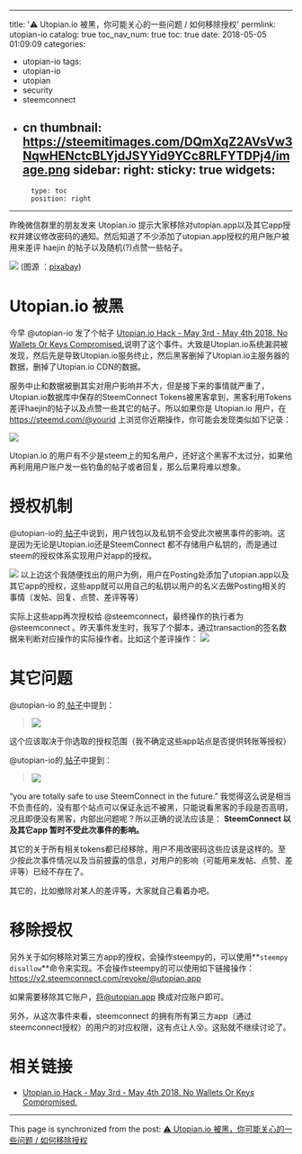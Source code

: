 
---
title: '⚠️ Utopian.io 被黑，你可能关心的一些问题 / 如何移除授权'
permlink: utopian-io
catalog: true
toc_nav_num: true
toc: true
date: 2018-05-05 01:09:09
categories:
- utopian-io
tags:
- utopian-io
- utopian
- security
- steemconnect
- cn
thumbnail: https://steemitimages.com/DQmXqZ2AVsVw3NqwHENctcBLYjdJSYYid9YCc8RLFYTDPj4/image.png
sidebar:
    right:
        sticky: true
widgets:
    -
        type: toc
        position: right
---


昨晚微信群里的朋友发来 Utopian.io 提示大家移除对utopian.app以及其它app授权并建议修改密码的通知。然后知道了不少添加了utopian.app授权的用户账户被用来差评 haejin 的帖子以及随机(?)点赞一些帖子。

![](https://steemitimages.com/DQmXqZ2AVsVw3NqwHENctcBLYjdJSYYid9YCc8RLFYTDPj4/image.png)
(图源 ：[pixabay](https://pixabay.com/))

# Utopian.io 被黑

今早 @utopian-io 发了个帖子 [Utopian.io Hack - May 3rd - May 4th 2018. No Wallets Or Keys Compromised.](https://steemit.com/utopian-io/@utopian-io/utopian-io-hack-may-3rd-may-4th-2018-no-wallets-or-keys-compromised)说明了这个事件。大致是Utopian.io系统漏洞被发现，然后先是导致Utopian.io服务终止，然后黑客删掉了Utopian.io主服务器的数据，删掉了Utopian.io CDN的数据。

服务中止和数据被删其实对用户影响并不大，但是接下来的事情就严重了，Utopian.io数据库中保存的SteemConnect Tokens被黑客拿到，黑客利用Tokens差评haejin的帖子以及点赞一些其它的帖子。所以如果你是 Utopian.io 用户，在 https://steemd.com/@yourid 上浏览你近期操作，你可能会发现类似如下记录：

![](https://steemitimages.com/DQmeG8mo7oHe93iVJFNPQT1BtaqV9GrLnaADjBcvdaXG9Cj/image.png)

Utopian.io 的用户有不少是steem上的知名用户，还好这个黑客不太过分，如果他再利用用户账户发一些钓鱼的帖子或者回复，那么后果将难以想象。

# 授权机制

@utopian-io的[ 帖子](https://steemit.com/utopian-io/@utopian-io/utopian-io-hack-may-3rd-may-4th-2018-no-wallets-or-keys-compromised)中说到，用户钱包以及私钥不会受此次被黑事件的影响。这是因为无论是Utopian.io还是SteemConnect 都不存储用户私钥的，而是通过steem的授权体系实现用户对app的授权。

![](https://steemitimages.com/DQmQ2KBfTZ9GvWYktLBRy4Es4BaocsmqyQc2YdF15zTTPw5/image.png)
以上边这个我随便找出的用户为例，用户在Posting处添加了utopian.app以及其它app的授权，这些app就可以用自己的私钥以用户的名义去做Posting相关的事情（发帖、回复、点赞、差评等等）

实际上这些app再次授权给 @steemconnect，最终操作的执行者为 @steemconnect 。昨天事件发生时，我写了个脚本，通过transaction的签名数据来判断对应操作的实际操作者。比如这个差评操作：
![](https://steemitimages.com/DQmPrmzq9S4wmyNgq15pWccLJ34fGmrSmHnM1pcWwN1aYYC/image.png)

# 其它问题

@utopian-io 的[ 帖子](https://steemit.com/utopian-io/@utopian-io/utopian-io-hack-may-3rd-may-4th-2018-no-wallets-or-keys-compromised)中提到：
> ![](https://steemitimages.com/DQmcn2DjmBWxVFvuZeCaNsJ9bqskkP2b9knJWXpADiYEmpk/image.png)

这个应该取决于你选取的授权范围（我不确定这些app站点是否提供转账等授权）

@utopian-io的[ 帖子](https://steemit.com/utopian-io/@utopian-io/utopian-io-hack-may-3rd-may-4th-2018-no-wallets-or-keys-compromised)中提到：
>![](https://steemitimages.com/DQmYdpnLS4H8cb8UCK4DavFdiNVEpyfH6zjdphmDRHTumXs/image.png)

“you are totally safe to use SteemConnect in the future.” 我觉得这么说是相当不负责任的，没有那个站点可以保证永远不被黑，只能说看黑客的手段是否高明，况且即便没有黑客，内部出问题呢？所以正确的说法应该是： **SteemConnect 以及其它app 暂时不受此次事件的影响。**

其它的关于所有相关tokens都已经移除，用户不用改密码这些应该是这样的。至少按此次事件情况以及当前披露的信息，对用户的影响（可能用来发帖、点赞、差评等）已经不存在了。

其它的，比如撤除对某人的差评等，大家就自己看着办吧。

# 移除授权

另外关于如何移除对第三方app的授权，会操作steempy的，可以使用**`steempy disallow`**命令来实现。不会操作steempy的可以使用如下链接操作：
https://v2.steemconnect.com/revoke/@utopian.app

如果需要移除其它账户，将@utopian.app 换成对应账户即可。

另外，从这次事件来看，steemconnect 的拥有所有第三方app（通过steemconnect授权）的用户的对应权限，这有点让人😵。这贴就不继续讨论了。

# 相关链接

 * [Utopian.io Hack - May 3rd - May 4th 2018. No Wallets Or Keys Compromised.](https://steemit.com/utopian-io/@utopian-io/utopian-io-hack-may-3rd-may-4th-2018-no-wallets-or-keys-compromised)

- - -

This page is synchronized from the post: [⚠️ Utopian.io 被黑，你可能关心的一些问题 / 如何移除授权](https://steemit.com/@oflyhigh/utopian-io)
